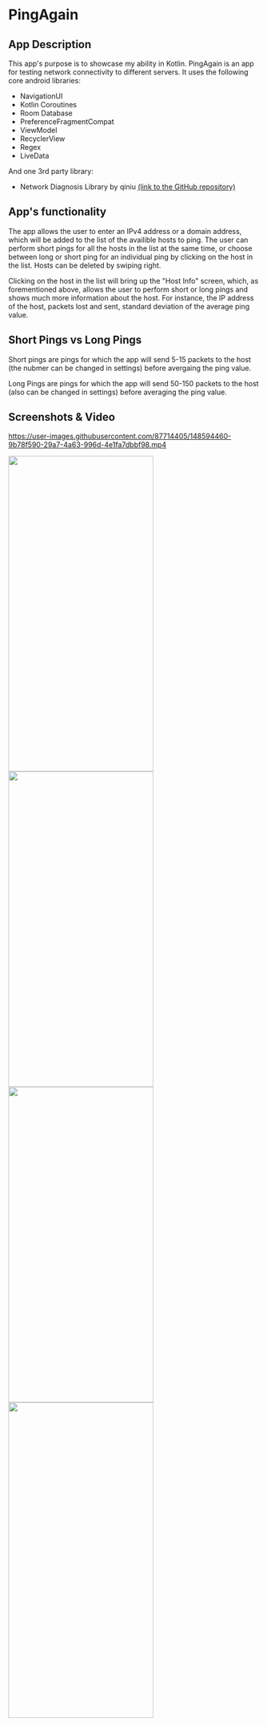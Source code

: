 # PingAgain
## App Description 
This app's purpose is to showcase my ability in Kotlin. PingAgain is an app 
for testing network connectivity to different servers.
It uses the following core android libraries:
- NavigationUI
- Kotlin Coroutines
- Room Database
- PreferenceFragmentCompat
- ViewModel
- RecyclerView
- Regex
- LiveData

And one 3rd party library:
- Network Diagnosis Library by qiniu [(link to the GitHub repository)](https://github.com/qiniu/android-netdiag)

## App's functionality
The app allows the user to enter an IPv4 address or a domain address, which will be added to 
the list of the availible hosts to ping. The user can perform short pings for all the hosts
in the list at the same time, or choose between long or short ping for an individual ping by 
clicking on the host in the list. Hosts can be deleted by swiping right.

Clicking on the host in the list will bring up the "Host Info" screen, which, as forementioned above,
allows the user to perform short or long pings and shows much more information about the host.
For instance, the IP address of the host, packets lost and sent, standard deviation of the 
average ping value.

## Short Pings vs Long Pings
Short pings are pings for which the app will send 5-15 packets to the host (the nubmer can 
be changed in settings) before avergaing the ping value.

Long Pings are pings for which the app will send 50-150 packets to the host (also can be
changed in settings) before averaging the ping value.

## Screenshots & Video
https://user-images.githubusercontent.com/87714405/148594460-9b78f590-29a7-4a63-996d-4e1fa7dbbf98.mp4

<img src="https://user-images.githubusercontent.com/87714405/148593422-49bd5db3-004d-41c5-9ae7-066992a2028a.jpg" width="290" height="630"> <img src="https://user-images.githubusercontent.com/87714405/148593441-641f39d9-4bf5-4af2-bf97-4cb30223d2d7.jpg" width="290" height="630"> <img src="https://user-images.githubusercontent.com/87714405/148593451-e7a8a86a-16e1-4576-a134-e0d780409a99.jpg" width="290" height="630"> <img src="https://user-images.githubusercontent.com/87714405/148593466-5eb5acc0-3f2d-45cd-94ae-c83b258cc56c.jpg" width="290" height="630">
